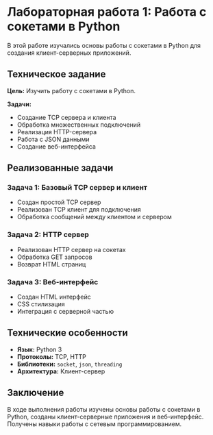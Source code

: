 # Лабораторная работа 1: Работа с сокетами в Python

В этой работе изучались основы работы с сокетами в Python для создания клиент-серверных приложений.

## Техническое задание

**Цель:** Изучить работу с сокетами в Python.

**Задачи:**
- Создание TCP сервера и клиента
- Обработка множественных подключений
- Реализация HTTP-сервера
- Работа с JSON данными
- Создание веб-интерфейса

## Реализованные задачи

### Задача 1: Базовый TCP сервер и клиент
- Создан простой TCP сервер
- Реализован TCP клиент для подключения
- Обработка сообщений между клиентом и сервером

### Задача 2: HTTP сервер
- Реализован HTTP сервер на сокетах
- Обработка GET запросов
- Возврат HTML страниц

### Задача 3: Веб-интерфейс
- Создан HTML интерфейс
- CSS стилизация
- Интеграция с серверной частью

## Технические особенности

- **Язык:** Python 3
- **Протоколы:** TCP, HTTP
- **Библиотеки:** `socket`, `json`, `threading`
- **Архитектура:** Клиент-сервер

## Заключение

В ходе выполнения работы изучены основы работы с сокетами в Python, созданы клиент-серверные приложения и веб-интерфейс. Получены навыки работы с сетевым программированием.
